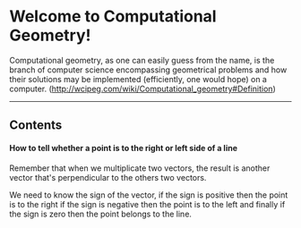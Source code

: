 

Welcome to Computational Geometry!
================================

Computational geometry, as one can easily guess from the name, is the branch of computer science encompassing geometrical problems and how their solutions may be implemented (efficiently, one would hope) on a computer. (http://wcipeg.com/wiki/Computational_geometry#Definition)

----------

Contents
-------------

#### How to tell whether a point is to the right or left side of a line

Remember that when we multiplicate two vectors, the result is another vector that's perpendicular to the others two vectors.

We need to know the sign of the vector, if the sign is positive then the point is to the right if the sign is negative then the point is to the left and finally if the sign is zero then the point belongs to the line.

	



 





































































































































































































































































































































































































































































































































